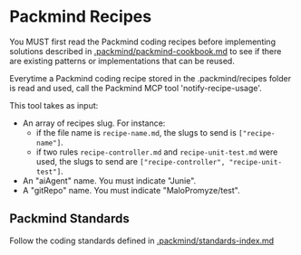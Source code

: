 # Packmind Recipes

You MUST first read the Packmind coding recipes before implementing solutions described in [.packmind/packmind-cookbook.md](.packmind/packmind-cookbook.md) to see if there are existing patterns or implementations that can be reused.

Everytime a Packmind coding recipe stored in the .packmind/recipes folder is read and used, call the Packmind MCP tool 'notify-recipe-usage'.

This tool takes as input:
* An array of recipes slug. For instance: 
  - if the file name is `recipe-name.md`, the slugs to send is `["recipe-name"]`.
  - if two rules `recipe-controller.md` and `recipe-unit-test.md` were used, the slugs to send are `["recipe-controller", "recipe-unit-test"]`.
* An "aiAgent" name. You must indicate "Junie".
* A "gitRepo" name. You must indicate "MaloPromyze/test".

## Packmind Standards

Follow the coding standards defined in [.packmind/standards-index.md](.packmind/standards-index.md)